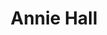 ---
title: "Annie Hall"

year: 1977

director: "Woody Allen"

summary: "Woody Allen cements his on-screen persona when reflecting about life and his ex."

comment: "This is the kind of film comedian Allen IS known for churning out, but it pretty rarely churns out this good. I could have listed any other of his many (many) really (really) good movies here, but it's a bit like tarantino and Pulp Fiction."

image: "https://media.giphy.com/media/ftY35AGYoizL6TSQae/giphy.gif"

imdb: "https://www.imdb.com/title/tt0075686/"

quotes:
  - "The medium enters in as a condition of the artform itself"
  - "'The universe is expanding /.../ that'll be the end on everything' -'What is that your business? He's stopped doing his homework!' -'What's the point?'"
---